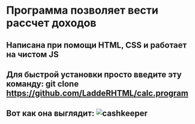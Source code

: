 # Программа позволяет вести рассчет доходов
## Написана при помощи HTML, CSS и работает на чистом JS
## Для быстрой установки просто введите эту команду: git clone https://github.com/LaddeRHTML/calc.program
## Вот как она выглядит: ![cashkeeper](https://user-images.githubusercontent.com/43478763/79375809-0c29ea80-7f7b-11ea-9ef2-769c76b41154.PNG)
